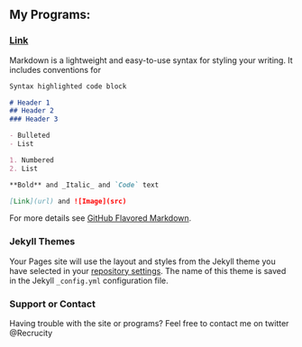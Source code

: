## My Programs:
### [Link](https://www.google.com/)


Markdown is a lightweight and easy-to-use syntax for styling your writing. It includes conventions for

```markdown
Syntax highlighted code block

# Header 1
## Header 2
### Header 3

- Bulleted
- List

1. Numbered
2. List

**Bold** and _Italic_ and `Code` text

[Link](url) and ![Image](src)
```

For more details see [GitHub Flavored Markdown](https://guides.github.com/features/mastering-markdown/).

### Jekyll Themes

Your Pages site will use the layout and styles from the Jekyll theme you have selected in your [repository settings](https://github.com/Recrucity/recrucity.github.io/settings). The name of this theme is saved in the Jekyll `_config.yml` configuration file.

### Support or Contact

Having trouble with the site or programs? Feel free to contact me on twitter @Recrucity
